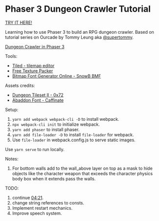 # Phaser 3 Dungeon Crawler Tutorial

[TRY IT HERE!](https://gifted-keller-010eef.netlify.app/)

Learning how to use Phaser 3 to build an RPG dungeon crawler.
Based on tutorial series on Ourcade by Tommy Leung aka [@supertommy](https://github.com/supertommy).

[Dungeon Crawler in Phaser 3](https://www.youtube.com/playlist?list=PLumYWZ2t7CRtgjbZK0JMoXHjebeYmT85-)

Tools:

- [Tiled - tilemap editor](https://www.mapeditor.org/)
- [Free Texture Packer](https://free-tex-packer.com/app/)
- [Bitmap Font Generator Online - SnowB BMF](https://snowb.org/)

Assets credits:

- [Dungeon Tileset II - 0x72](https://0x72.itch.io/dungeontileset-ii)
- [Abaddon Font - Caffinate](https://caffinate.itch.io/abaddon)

Setup:

1. `yarn add webpack webpack-cli -D` to install webpack.
2. `npx webpack-cli init` to initialize webpack.
3. `yarn add phaser` to install phaser.
4. `yarn add file-loader -D` to install `file-loader` for webpack.
5. Use `file-loader` in webpack.config.js to serve static images.

Use `yarn serve` to run locally.

Notes:

1. For bottom walls add to the wall_above layer on top as a mask to hide objects like the character weapon that exceeds the character physics body box when it extends pass the walls.

TODO:

1. continue [04:21](https://www.youtube.com/watch?v=34zzX8gLGSk&ab_channel=Ourcade).
2. change string references to consts.
3. Implement restart mechanics.
4. Improve speech system.
